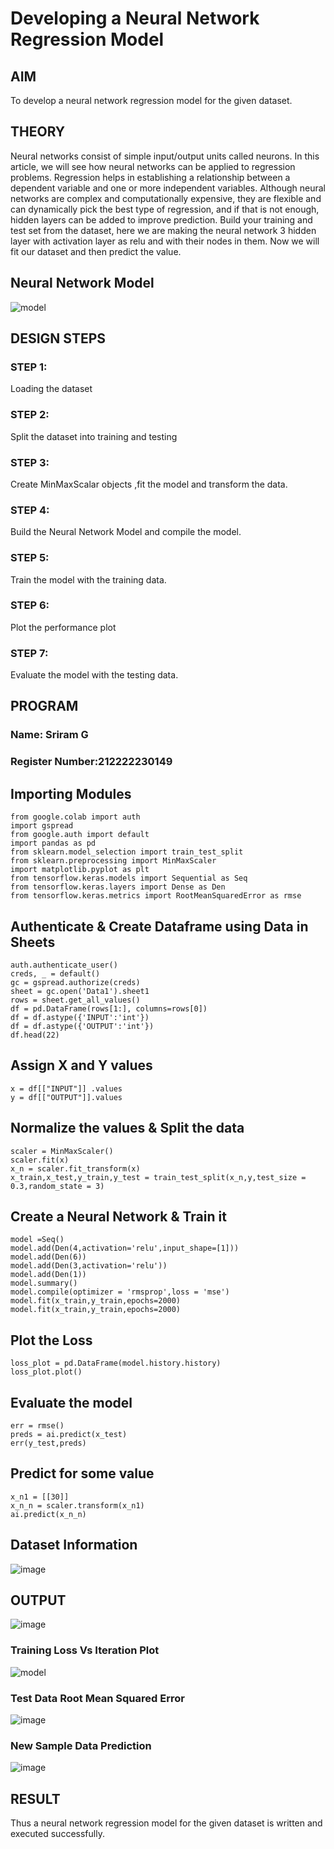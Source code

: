 # Developing a Neural Network Regression Model

## AIM

To develop a neural network regression model for the given dataset.

## THEORY

Neural networks consist of simple input/output units called neurons. In this article, we will see how
neural networks can be applied to regression problems.
Regression helps in establishing a relationship between a dependent variable and one or more
independent variables. Although neural networks are complex and computationally expensive, they
are flexible and can dynamically pick the best type of regression, and if that is not enough, hidden
layers can be added to improve prediction.
Build your training and test set from the dataset, here we are making the neural network 3 hidden
layer with activation layer as relu and with their nodes in them. Now we will fit our dataset and then
predict the value.

## Neural Network Model

![model](1.jpg)

## DESIGN STEPS

### STEP 1:

Loading the dataset

### STEP 2:

Split the dataset into training and testing

### STEP 3:

Create MinMaxScalar objects ,fit the model and transform the data.

### STEP 4:

Build the Neural Network Model and compile the model.

### STEP 5:

Train the model with the training data.

### STEP 6:

Plot the performance plot

### STEP 7:

Evaluate the model with the testing data.

## PROGRAM
### Name: Sriram G
### Register Number:212222230149

## Importing Modules
```
from google.colab import auth
import gspread
from google.auth import default
import pandas as pd
from sklearn.model_selection import train_test_split
from sklearn.preprocessing import MinMaxScaler
import matplotlib.pyplot as plt
from tensorflow.keras.models import Sequential as Seq
from tensorflow.keras.layers import Dense as Den
from tensorflow.keras.metrics import RootMeanSquaredError as rmse
```
## Authenticate & Create Dataframe using Data in Sheets
```
auth.authenticate_user()
creds, _ = default()
gc = gspread.authorize(creds)
sheet = gc.open('Data1').sheet1
rows = sheet.get_all_values()
df = pd.DataFrame(rows[1:], columns=rows[0])
df = df.astype({'INPUT':'int'})
df = df.astype({'OUTPUT':'int'})
df.head(22)
```
## Assign X and Y values
```
x = df[["INPUT"]] .values
y = df[["OUTPUT"]].values
```

## Normalize the values & Split the data
```
scaler = MinMaxScaler()
scaler.fit(x)
x_n = scaler.fit_transform(x)
x_train,x_test,y_train,y_test = train_test_split(x_n,y,test_size = 0.3,random_state = 3)
```
## Create a Neural Network & Train it
```
model =Seq()
model.add(Den(4,activation='relu',input_shape=[1]))
model.add(Den(6))
model.add(Den(3,activation='relu'))
model.add(Den(1))
model.summary()
model.compile(optimizer = 'rmsprop',loss = 'mse')
model.fit(x_train,y_train,epochs=2000)
model.fit(x_train,y_train,epochs=2000)
```
## Plot the Loss
```
loss_plot = pd.DataFrame(model.history.history)
loss_plot.plot()
```
## Evaluate the model

```
err = rmse()
preds = ai.predict(x_test)
err(y_test,preds)
```
## Predict for some value

```
x_n1 = [[30]]
x_n_n = scaler.transform(x_n1)
ai.predict(x_n_n)
```


## Dataset Information
![image](https://github.com/DEEPAK2200233/basic-nn-model/assets/118707676/2f3462fd-a0c3-48cf-afcf-d2816949f52d)


## OUTPUT
![image](https://github.com/DEEPAK2200233/basic-nn-model/assets/118707676/c04f2629-b4a3-4f92-a044-fd05ac49f042)

### Training Loss Vs Iteration Plot

![model](2.png)

### Test Data Root Mean Squared Error

![image](https://github.com/DEEPAK2200233/basic-nn-model/assets/118707676/823d0c59-2014-4988-9fec-86a4caac35a0)

### New Sample Data Prediction

![image](https://github.com/DEEPAK2200233/basic-nn-model/assets/118707676/895044e6-b583-4e9c-a050-1808d1506273)


## RESULT

Thus a neural network regression model for the given dataset is written and executed successfully.
